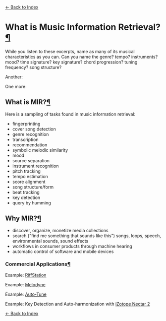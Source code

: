 [← Back to Index](index.html)

# What is Music Information Retrieval?<a href="#What-is-Music-Information-Retrieval?" class="anchor-link">¶</a>

While you listen to these excerpts, name as many of its musical characteristics as you can. Can you name the genre? tempo? instruments? mood? time signature? key signature? chord progression? tuning frequency? song structure?

Another:

One more:

## What is MIR?<a href="#What-is-MIR?" class="anchor-link">¶</a>

Here is a sampling of tasks found in music information retrieval:

- fingerprinting
- cover song detection
- genre recognition
- transcription
- recommendation
- symbolic melodic similarity
- mood
- source separation
- instrument recognition
- pitch tracking
- tempo estimation
- score alignment
- song structure/form
- beat tracking
- key detection
- query by humming

## Why MIR?<a href="#Why-MIR?" class="anchor-link">¶</a>

- discover, organize, monetize media collections
- search ("find me something that sounds like this") songs, loops, speech, environmental sounds, sound effects
- workflows in consumer products through machine hearing
- automatic control of software and mobile devices

### Commercial Applications<a href="#Commercial-Applications" class="anchor-link">¶</a>

Example: [RiffStation](http://www.riffstation.com/)

Example: [Melodyne](http://www.celemony.com/en/start)

Example: [Auto-Tune](http://www.antarestech.com/)

Example: Key Detection and Auto-harmonization with [iZotope Nectar 2](https://www.izotope.com/nectar2)

[← Back to Index](index.html)
